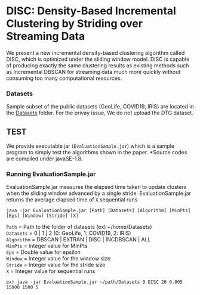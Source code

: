# DISC: Density-Based Incremental Clustering by Striding over Streaming Data
We present a new incremental density-based clustering algorithm called DISC, which is optimized under the sliding window model.
DISC is capable of producing exactly the same clustering results as existing methods such as Incremental DBSCAN for streaming
data much more quickly without consuming too many computational resources.

### Datasets 
Sample subset of the public datasets (GeoLife, COVID19, IRIS) are located in the [Datasets](https://github.com/anonymous-star/DISC-sigmod2021/blob/master/Datasets)
 folder. 
For the privay issue, We do not upload the DTG dataset. 

## TEST 
We provide  executable jar (`EvaluationSample.jar`) which is a sample program to simply test the algorithms shown in the paper. *Source codes are compiled under javaSE-1.8. 

### Running EvaluationSample.jar
EvaluationSample.jar measures the elapsed time taken to update clusters when the sliding window advanced by a single stride.
EvaluationSample.jar returns the average elapsed time of `X` sequential runs. 

```
java -jar EvaluationSample.jar [Path] [Datasets] [Algorithm] [MinPts] [Eps] [Window] [Stride] [X]
```
`Path` = Path to the folder of datasets (ex) ~/home/Datasets)   
`Datasets` = 0 | 1 | 2    (0: GeoLife, 1: COVID19, 2: IRIS)   
`Algorithm` = DBSCAN | EXTRAN | DISC | INCDBSCAN | ALL    
`MinPts` = Integer value for MinPts   
`Eps` = Double value for epsilon    
`Window` = Integer value for the window size   
`Stride` = Integer value for the stride size    
`X` = Integer value for sequential runs

```
ex) java -jar EvaluationSample.jar ~/path/Datasets 0 DISC 20 0.005 15000 1500 5
```















